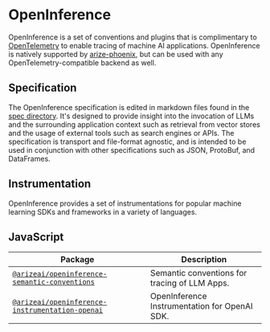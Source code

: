 # OpenInference

OpenInference is a set of conventions and plugins that is complimentary to [OpenTelemetry](https://opentelemetry.io/) to enable tracing of machine AI applications. OpenInference is natively supported by [arize-phoenix](https://github.com/Arize-ai/phoenix), but can be used with any OpenTelemetry-compatible backend as well.

## Specification

The OpenInference specification is edited in markdown files found in the [spec directory](./spec/). It's designed to provide insight into the invocation of LLMs and the surrounding application context such as retrieval from vector stores and the usage of external tools such as search engines or APIs. The specification is transport and file-format agnostic, and is intended to be used in conjunction with other specifications such as JSON, ProtoBuf, and DataFrames.

## Instrumentation

OpenInference provides a set of instrumentations for popular machine learning SDKs and frameworks in a variety of languages.

## JavaScript

| Package                                                                                                         | Description                                   |
| --------------------------------------------------------------------------------------------------------------- | --------------------------------------------- |
| [`@arizeai/openinference-semantic-conventions`](./js/packages/openinference-semantic-conventions/README.md)     | Semantic conventions for tracing of LLM Apps. |
| [`@arizeai/openinference-instrumentation-openai`](./js/packages/openinference-instrumentation-openai/README.md) | OpenInference Instrumentation for OpenAI SDK. |
